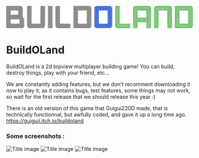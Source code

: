 ![Title image](https://github.com/Guigui220D/BuildOLand/blob/master/Title.png)

# BuildOLand

BuildOLand is a 2d topview multiplayer building game!
You can build, destroy things, play with your friend, etc...

We are constantly adding features, but we don't recomment downloading it now to play it, as it contains bugs, test features, some things may not work, so wait for the first release that we should release this year :)

There is an old version of this game that Guigui220D made, that is technically functionnal, but awfully coded, and gave it up a long time ago.
https://guiguii.itch.io/buildoland

### Some screenshots :
![Title image](https://cdn.discordapp.com/attachments/374301369273679873/448890329907855360/house.PNG)
![Title image](https://cdn.discordapp.com/attachments/374301369273679873/448890326984294400/tnt.PNG)
![Title image](https://cdn.discordapp.com/attachments/374301369273679873/448890314812424203/thing.PNG)
